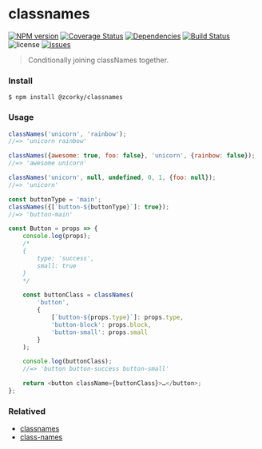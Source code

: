 # classnames

[![NPM version](https://img.shields.io/npm/v/@zcorky/classnames.svg?style=flat)](https://www.npmjs.com/package/@zcorky/classnames)
[![Coverage Status](https://img.shields.io/coveralls/zcorky/classnames.svg?style=flat)](https://coveralls.io/r/zcorky/classnames)
[![Dependencies](https://david-dm.org/@zcorky/classnames/status.svg)](https://david-dm.org/@zcorky/classnames)
[![Build Status](https://travis-ci.com/zcorky/classnames.svg?branch=master)](https://travis-ci.com/zcorky/classnames)
![license](https://img.shields.io/github/license/zcorky/classnames.svg)
[![issues](https://img.shields.io/github/issues/zcorky/classnames.svg)](https://github.com/zcorky/classnames/issues)

> Conditionally joining classNames together.

### Install

```
$ npm install @zcorky/classnames
```

### Usage

```javascript
classNames('unicorn', 'rainbow');
//=> 'unicorn rainbow'

classNames({awesome: true, foo: false}, 'unicorn', {rainbow: false});
//=> 'awesome unicorn'

classNames('unicorn', null, undefined, 0, 1, {foo: null});
//=> 'unicorn'

const buttonType = 'main';
classNames({[`button-${buttonType}`]: true});
//=> 'button-main'
```

```js
const Button = props => {
	console.log(props);
	/*
	{
		type: 'success',
		small: true
	}
	*/

	const buttonClass = classNames(
		'button',
		{
			[`button-${props.type}`]: props.type,
			'button-block': props.block,
			'button-small': props.small
		}
	);

	console.log(buttonClass);
	//=> 'button button-success button-small'

	return <button className={buttonClass}>…</button>;
};
```

### Relatived
* [classnames](https://github.com/JedWatson/classnames)
* [class-names](https://github.com/sindresorhus/class-names)
